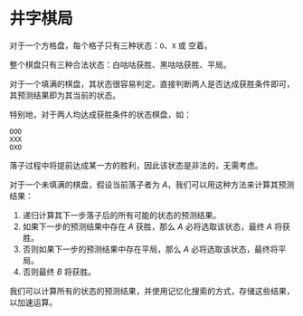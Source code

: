 # 井字棋局

对于一个方格盘，每个格子只有三种状态：`O`、`X` 或 空着。

整个棋盘只有三种合法状态：白咕咕获胜、黑咕咕获胜、平局。

对于一个填满的棋盘，其状态很容易判定。直接判断两人是否达成获胜条件即可，其预测结果即为其当前的状态。

特别地，对于两人均达成获胜条件的状态棋盘，如：

```
OOO
XXX
OXO
```

落子过程中将提前达成某一方的胜利，因此该状态是非法的，无需考虑。

对于一个未填满的棋盘，假设当前落子者为 $A$，我们可以用这种方法来计算其预测结果：

1. 递归计算其下一步落子后的所有可能的状态的预测结果。
2. 如果下一步的预测结果中存在 $A$ 获胜，那么 $A$ 必将选取该状态，最终 $A$ 将获胜。
3. 否则如果下一步的预测结果中存在平局，那么 $A$ 必将选取该状态，最终将平局。
4. 否则最终 $B$ 将获胜。

我们可以计算所有的状态的预测结果，并使用记忆化搜索的方式，存储这些结果，以加速运算。
